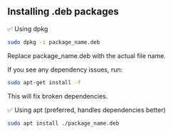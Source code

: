 ## Installing .deb packages
✅ Using dpkg
```bash
sudo dpkg -i package_name.deb
```
Replace package_name.deb with the actual file name.

If you see any dependency issues, run:

```bash
sudo apt-get install -f
```
This will fix broken dependencies.

✅ Using apt (preferred, handles dependencies better)
```bash
sudo apt install ./package_name.deb
```